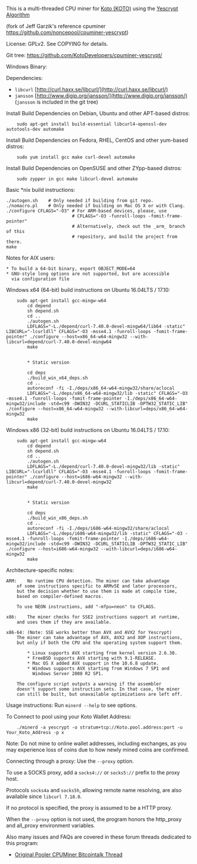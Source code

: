 This is a multi-threaded CPU miner for [Koto (KOTO)](https://ko-to.org) using the [Yescrypt Algorithm](http://www.openwall.com/presentations/BSidesLjubljana2017-Yescrypt-Large-scale-Password-Hashing/BSidesLjubljana2017-Yescrypt-Large-scale-Password-Hashing.pdf)

(fork of Jeff Garzik's reference cpuminer https://github.com/noncepool/cpuminer-yescrypt)

License: GPLv2.  See COPYING for details.

Git tree:   https://github.com/KotoDevelopers/cpuminer-yescrypt/

Windows Binary:

Dependencies:
- `libcurl`			[http://curl.haxx.se/libcurl/](http://curl.haxx.se/libcurl/)
- `jansson`			[http://www.digip.org/jansson/](http://www.digip.org/jansson/) (`jansson` is included in the git tree)

Install Build Dependencies on Debian, Ubuntu and other APT-based distros:
```
    sudo apt-get install build-essential libcurl4-openssl-dev autotools-dev automake
```

Install Build Dependencies on Fedora, RHEL, CentOS and other yum-based distros:
```
    sudo yum install gcc make curl-devel automake
```

Install Build Dependencies on OpenSUSE and other ZYpp-based distros:
```
    sudo zypper in gcc make libcurl-devel automake
```

Basic *nix build instructions:
```
./autogen.sh    # Only needed if building from git repo.
./nomacro.pl    # Only needed if building on Mac OS X or with Clang.
./configure CFLAGS="-O3" # For ARM-based devices, please, use
                         # CFLAGS="-O3 -funroll-loops -fomit-frame-pointer"
                         # Alternatively, check out the _arm_ branch of this
                         # repository, and build the project from there.
make
```

Notes for AIX users:

	* To build a 64-bit binary, export OBJECT_MODE=64
	* GNU-style long options are not supported, but are accessible
	  via configuration file


Windows x64 (64-bit) build instructions on Ubuntu 16.04LTS / 17.10:
```
	sudo apt-get install gcc-mingw-w64
        cd depend
        sh depend.sh
        cd ..
        ./autogen.sh
        LDFLAGS="-L./depend/curl-7.40.0-devel-mingw64/lib64 -static" LIBCURL="-lcurldll" CFLAGS="-O3 -msse4.1 -funroll-loops -fomit-frame-pointer" ./configure --host=x86_64-w64-mingw32 --with-libcurl=depend/curl-7.40.0-devel-mingw64
        make


        * Static version

        cd deps
        ./build_win_x64_deps.sh
        cd ..
        autoreconf -fi -I./deps/x86_64-w64-mingw32/share/aclocal
        LDFLAGS="-L./deps/x86_64-w64-mingw32/lib -static" CFLAGS="-O3 -msse4.1 -funroll-loops -fomit-frame-pointer -I./deps/x86_64-w64-mingw32/include -std=c99 -DWIN32 -DCURL_STATICLIB -DPTW32_STATIC_LIB" ./configure --host=x86_64-w64-mingw32 --with-libcurl=deps/x86_64-w64-mingw32
        make
```

Windows x86 (32-bit) build instructions on Ubuntu 16.04LTS / 17.10:
```
	sudo apt-get install gcc-mingw-w64
        cd depend
        sh depend.sh
        cd ..
        ./autogen.sh
        LDFLAGS="-L./depend/curl-7.40.0-devel-mingw32/lib -static" LIBCURL="-lcurldll" CFLAGS="-O3 -msse4.1 -funroll-loops -fomit-frame-pointer" ./configure --host=i686-w64-mingw32 --with-libcurl=depend/curl-7.40.0-devel-mingw32
        make


        * Static version

        cd deps
        ./build_win_x86_deps.sh
        cd ..
        autoreconf -fi -I./deps/i686-w64-mingw32/share/aclocal
        LDFLAGS="-L./deps/i686-w64-mingw32/lib -static" CFLAGS="-O3 -msse4.1 -funroll-loops -fomit-frame-pointer -I./deps/i686-w64-mingw32/include -std=c99 -DWIN32 -DCURL_STATICLIB -DPTW32_STATIC_LIB" ./configure --host=i686-w64-mingw32 --with-libcurl=deps/i686-w64-mingw32
        make
```

Architecture-specific notes:

	ARM:	No runtime CPU detection. The miner can take advantage
		of some instructions specific to ARMv5E and later processors,
		but the decision whether to use them is made at compile time,
		based on compiler-defined macros.

		To use NEON instructions, add "-mfpu=neon" to CFLAGS.

	x86:	The miner checks for SSE2 instructions support at runtime,
		and uses them if they are available.

	x86-64:	(Note: SSE works better than AVX and AVX2 for Yescrypt)
		The miner can take advantage of AVX, AVX2 and XOP instructions,
		but only if both the CPU and the operating system support them.

		    * Linux supports AVX starting from kernel version 2.6.30.
		    * FreeBSD supports AVX starting with 9.1-RELEASE.
		    * Mac OS X added AVX support in the 10.6.8 update.
		    * Windows supports AVX starting from Windows 7 SP1 and
		      Windows Server 2008 R2 SP1.

		The configure script outputs a warning if the assembler
		doesn't support some instruction sets. In that case, the miner
		can still be built, but unavailable optimizations are left off.

Usage instructions:  Run `minerd --help` to see options.

To Connect to pool using your Koto Wallet Address:
```
    ./minerd -a yescrypt -o stratum+tcp://Koto.pool.address:port -u Your_Koto_Address -p x
```

Note: Do not mine to online wallet addresses, including exchanges, as you may experience loss of coins due to how newly mined coins are confirmed.

Connecting through a proxy:  Use the `--proxy` option.

To use a SOCKS proxy, add a `socks4://` or `socks5://` prefix to the proxy host.

Protocols `socks4a` and `socks5h`, allowing remote name resolving, are also
available since `libcurl 7.18.0`.

If no protocol is specified, the proxy is assumed to be a HTTP proxy.

When the `--proxy` option is not used, the program honors the http_proxy
and all_proxy environment variables.

Also many issues and FAQs are covered in these forum threads dedicated to this program:

* [Original Pooler CPUMiner Bitcointalk Thread](https://bitcointalk.org/index.php?topic=55038.0)
